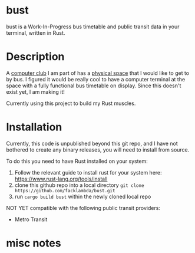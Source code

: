 # bust

bust is a Work-In-Progress bus timetable and public transit data in your terminal, written in Rust.

# Description

A [computer club](https://cyberia.club) I am part of has a [physical space](https://layerze.ro) that I would like to get to by bus. I figured it would be really cool to have a computer terminal at the space with a fully functional bus timetable on display. Since this doesn't exist yet, I am making it!

Currently using this project to build my Rust muscles.

# Installation

Currently, this code is unpublished beyond this git repo, and I have not bothered to create any binary releases, you will need to install from source.

To do this you need to have Rust installed on your system:
1. Follow the relevant guide to install rust for your system here: https://www.rust-lang.org/tools/install
2. clone this github repo into a local directory ```git clone https://github.com/facklambda/bust.git```
3. run ```cargo build bust``` within the newly cloned local repo

NOT YET compatible with the following public transit providers:
* Metro Transit


# misc notes
